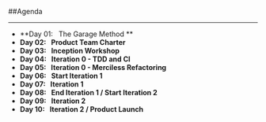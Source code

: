 <!-- .slide: data-background="resources/footer.svg" data-background-size="contain" data-background-position="bottom"  -->

##Agenda
- - -
* **Day 01:&nbsp;&nbsp;&nbsp;The Garage Method ** <!-- .element: style="color:#e0dfe4" -->
* **Day 02:&nbsp;&nbsp;&nbsp;Product Team Charter**
* **Day 03:&nbsp;&nbsp;&nbsp;Inception Workshop** <!-- .element: style="color:#e0dfe4" -->
* **Day 04:&nbsp;&nbsp;&nbsp;Iteration 0 - TDD and CI**  <!-- .element: style="color:#e0dfe4" -->
* **Day 05:&nbsp;&nbsp;&nbsp;Iteration 0 - Merciless Refactoring**   <!-- .element: style="color:#e0dfe4" -->
* **Day 06:&nbsp;&nbsp;&nbsp;Start Iteration 1**  <!-- .element: style="color:#e0dfe4" -->
* **Day 07:&nbsp;&nbsp;&nbsp;Iteration 1**  <!-- .element: style="color:#e0dfe4" -->
* **Day 08:&nbsp;&nbsp;&nbsp;End Iteration 1 / Start Iteration 2**  <!-- .element: style="color:#e0dfe4" -->
* **Day 09:&nbsp;&nbsp;&nbsp;Iteration 2**  <!-- .element: style="color:#e0dfe4" -->
* **Day 10:&nbsp;&nbsp;&nbsp;Iteration 2 / Product Launch**  <!-- .element: style="color:#e0dfe4" -->

<aside class="notes">
</aside>
